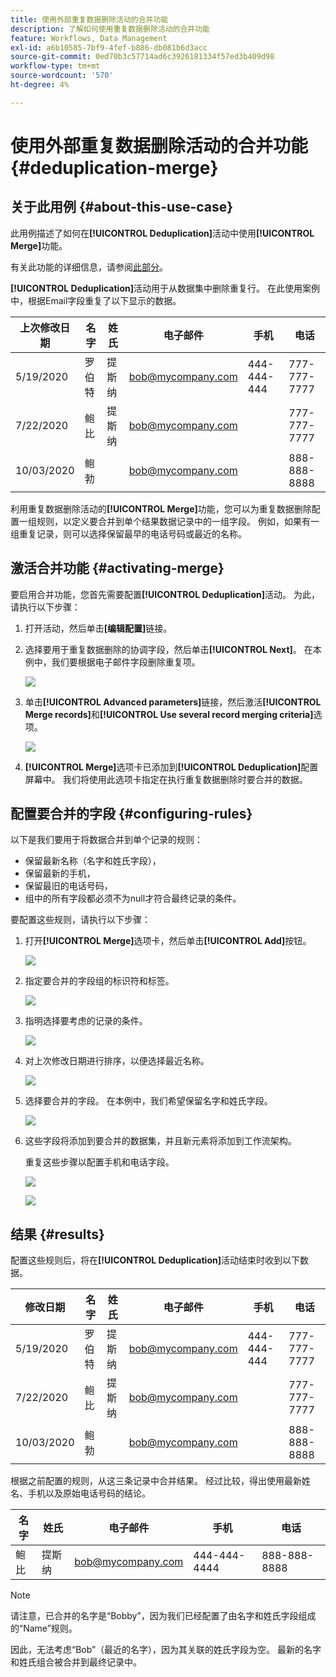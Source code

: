 ```yaml
---
title: 使用外部重复数据删除活动的合并功能
description: 了解如何使用重复数据删除活动的合并功能
feature: Workflows, Data Management
exl-id: a6b10585-7bf9-4fef-b886-db081b6d3acc
source-git-commit: 0ed70b3c57714ad6c3926181334f57ed3b409d98
workflow-type: tm+mt
source-wordcount: '570'
ht-degree: 4%

---
```


# 使用外部重复数据删除活动的合并功能 {#deduplication-merge}



## 关于此用例 {#about-this-use-case}

此用例描述了如何在&#x200B;**[!UICONTROL Deduplication]**&#x200B;活动中使用&#x200B;**[!UICONTROL Merge]**&#x200B;功能。

有关此功能的详细信息，请参阅[此部分](deduplication.md#merging-fields-into-single-record)。

**[!UICONTROL Deduplication]**&#x200B;活动用于从数据集中删除重复行。 在此使用案例中，根据Email字段重复了以下显示的数据。

| 上次修改日期 | 名字 | 姓氏 | 电子邮件 | 手机 | 电话 |
|-----|------------|-----------|-------|--------------|------|
| 5/19/2020 | 罗伯特 | 提斯纳 | bob@mycompany.com | 444-444-444 | 777-777-7777 |
| 7/22/2020 | 鲍比 | 提斯纳 | bob@mycompany.com | | 777-777-7777 |
| 10/03/2020 | 鲍勃 |  | bob@mycompany.com | | 888-888-8888 |

利用重复数据删除活动的&#x200B;**[!UICONTROL Merge]**&#x200B;功能，您可以为重复数据删除配置一组规则，以定义要合并到单个结果数据记录中的一组字段。 例如，如果有一组重复记录，则可以选择保留最早的电话号码或最近的名称。

## 激活合并功能 {#activating-merge}


要启用合并功能，您首先需要配置&#x200B;**[!UICONTROL Deduplication]**&#x200B;活动。 为此，请执行以下步骤：

1. 打开活动，然后单击&#x200B;**[编辑配置]**&#x200B;链接。

1. 选择要用于重复数据删除的协调字段，然后单击&#x200B;**[!UICONTROL Next]**。 在本例中，我们要根据电子邮件字段删除重复项。

   ![](assets/uc_merge_edit.png)

1. 单击&#x200B;**[!UICONTROL Advanced parameters]**&#x200B;链接，然后激活&#x200B;**[!UICONTROL Merge records]**&#x200B;和&#x200B;**[!UICONTROL Use several record merging criteria]**&#x200B;选项。

   ![](assets/uc_merge_advanced_parameters.png)

1. **[!UICONTROL Merge]**&#x200B;选项卡已添加到&#x200B;**[!UICONTROL Deduplication]**&#x200B;配置屏幕中。 我们将使用此选项卡指定在执行重复数据删除时要合并的数据。

## 配置要合并的字段 {#configuring-rules}

以下是我们要用于将数据合并到单个记录的规则：

* 保留最新名称（名字和姓氏字段），
* 保留最新的手机，
* 保留最旧的电话号码，
* 组中的所有字段都必须不为null才符合最终记录的条件。

要配置这些规则，请执行以下步骤：

1. 打开&#x200B;**[!UICONTROL Merge]**&#x200B;选项卡，然后单击&#x200B;**[!UICONTROL Add]**&#x200B;按钮。

   ![](assets/uc_merge_add.png)

1. 指定要合并的字段组的标识符和标签。

   ![](assets/uc_merge_identifier.png)

1. 指明选择要考虑的记录的条件。

   ![](assets/uc_merge_filter.png)

1. 对上次修改日期进行排序，以便选择最近名称。

   ![](assets/uc_merge_sort.png)

1. 选择要合并的字段。 在本例中，我们希望保留名字和姓氏字段。

   ![](assets/uc_merge_keep.png)

1. 这些字段将添加到要合并的数据集，并且新元素将添加到工作流架构。

   重复这些步骤以配置手机和电话字段。

   ![](assets/dedup8.png)

   ![](assets/dedup9.png)

## 结果 {#results}

配置这些规则后，将在&#x200B;**[!UICONTROL Deduplication]**&#x200B;活动结束时收到以下数据。

| 修改日期 | 名字 | 姓氏 | 电子邮件 | 手机 | 电话 |
|-----|------------|-----------|-------|--------------|------|
| 5/19/2020 | 罗伯特 | 提斯纳 | bob@mycompany.com | 444-444-444 | 777-777-7777 |
| 7/22/2020 | 鲍比 | 提斯纳 | bob@mycompany.com | | 777-777-7777 |
| 10/03/2020 | 鲍勃 |  | bob@mycompany.com | | 888-888-8888 |

根据之前配置的规则，从这三条记录中合并结果。 经过比较，得出使用最新姓名、手机以及原始电话号码的结论。

| 名字 | 姓氏 | 电子邮件 | 手机 | 电话 |
|------------|-----------|-------|--------------|------|
| 鲍比 | 提斯纳 | bob@mycompany.com | 444-444-4444 | 888-888-8888 |

>[!NOTE]
>
> 请注意，已合并的名字是“Bobby”，因为我们已经配置了由名字和姓氏字段组成的“Name”规则。
>
>因此，无法考虑“Bob”（最近的名字），因为其关联的姓氏字段为空。 最新的名字和姓氏组合被合并到最终记录中。
